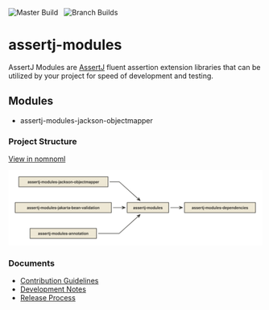![Master Build](https://github.com/nfet/assertj-modules/workflows/Master%20Build/badge.svg) &nbsp;
![Branch Builds](https://github.com/nfet/assertj-modules/workflows/Branch%20Builds/badge.svg)

# assertj-modules

AssertJ Modules are [AssertJ](https://assertj.github.io/doc/) fluent 
assertion extension libraries that can be utilized by your project for 
speed of development and testing. 

## Modules

- assertj-modules-jackson-objectmapper

### Project Structure
[View in nomnoml](http://www.nomnoml.com/#view/%23font%3A%20Calibri%0A%23fontSize%3A%2012%0A%23spacing%3A%2050%0A%23padding%3A%2015%0A%23fillArrows%3A%20false%0A%23arrowSize%3A%20.8%0A%23lineWidth%3A%202%0A%23edgeMargin%3A%208%0A%23leading%3A%201%0A%23stroke%3A%20%2333322E%0A%23direction%3A%20right%0A%23acyclicer%3A%20greedy%0A%23zoom%3A%20.8%0A%23title%3A%20project-structure%0A%0A%5Bassertj-modules%5D-%3E%5Bassertj-modules-dependencies%5D%0A%5Bassertj-modules-jackson-objectmapper%5D-%3E%5Bassertj-modules%5D%0A%5Bassertj-modules-jakarta-bean-validation%5D-%3E%5Bassertj-modules%5D%0A%5Bassertj-modules-annotation%5D-%3E%5Bassertj-modules%5D%0A)

![Structure](docs/assets/project-structure.svg)

### Documents

- [Contribution Guidelines](docs/CONTRIBUTION.md)
- [Development Notes](docs/DEVELOP.md)
- [Release Process](docs/RELEASE.md)

